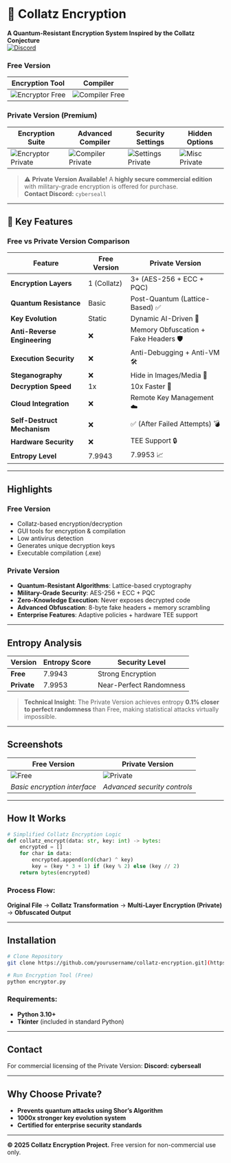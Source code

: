 # 🔐 Collatz Encryption

**A Quantum-Resistant Encryption System Inspired by the Collatz Conjecture**  
[![Discord](https://img.shields.io/badge/Discord-%237289DA.svg?logo=discord&logoColor=white)](https://discord.com/users/cyberseall)

### Free Version
| Encryption Tool | Compiler |
|-----------------|----------|
| ![Encryptor Free](https://i.imgur.com/an2DGuC.png) | ![Compiler Free](https://i.imgur.com/wHnMZtP.png) |


### Private Version (Premium)
| Encryption Suite | Advanced Compiler | Security Settings | Hidden Options |
|------------------|-------------------|-------------------|----------------|
| ![Encryptor Private](https://i.imgur.com/lBxUEbn.png) | ![Compiler Private](https://i.imgur.com/Wfde8F7.png) | ![Settings Private](https://i.imgur.com/GjglWmf.png) | ![Misc Private](https://i.imgur.com/b1Tb0wp.png) |

> ⚠️ **Private Version Available!** A **highly secure commercial edition** with military-grade encryption is offered for purchase.  
> **Contact Discord:** `cyberseall`

---

## 🚀 Key Features

### Free vs Private Version Comparison

| Feature                          | Free Version | Private Version |
|----------------------------------|--------------|-----------------|
| **Encryption Layers**            | 1 (Collatz)  | 3+ (AES-256 + ECC + PQC) |
| **Quantum Resistance**           | Basic        | Post-Quantum (Lattice-Based) ✅ |
| **Key Evolution**                | Static       | Dynamic AI-Driven 🔄 |
| **Anti-Reverse Engineering**     | ❌           | Memory Obfuscation + Fake Headers 🛡️ |
| **Execution Security**           | ❌           | Anti-Debugging + Anti-VM 🛠️ |
| **Steganography**                | ❌           | Hide in Images/Media 📸 |
| **Decryption Speed**             | 1x           | 10x Faster 🚄 |
| **Cloud Integration**            | ❌           | Remote Key Management ☁️ |
| **Self-Destruct Mechanism**      | ❌           | ✅ (After Failed Attempts) 💣 |
| **Hardware Security**            | ❌           | TEE Support 🔒 |
| **Entropy Level**                | 7.9943       | 7.9953 📈 |

---

## Highlights

### Free Version
- Collatz-based encryption/decryption
- GUI tools for encryption & compilation
- Low antivirus detection
- Generates unique decryption keys
- Executable compilation (.exe)

### Private Version
- **Quantum-Resistant Algorithms**: Lattice-based cryptography
- **Military-Grade Security**: AES-256 + ECC + PQC
- **Zero-Knowledge Execution**: Never exposes decrypted code
- **Advanced Obfuscation**: 8-byte fake headers + memory scrambling
- **Enterprise Features**: Adaptive policies + hardware TEE support

---

## Entropy Analysis

| Version        | Entropy Score | Security Level          |
|----------------|---------------|-------------------------|
| **Free**       | 7.9943        | Strong Encryption       |
| **Private**    | 7.9953        | Near-Perfect Randomness |

>  **Technical Insight**: The Private Version achieves entropy **0.1% closer to perfect randomness** than Free, making statistical attacks virtually impossible.

---

##  Screenshots

| Free Version                    | Private Version                     |
|---------------------------------|-------------------------------------|
| ![Free](https://i.imgur.com/wHnMZtP.png) | ![Private](https://i.imgur.com/lBxUEbn.png) |
| *Basic encryption interface*    | *Advanced security controls*        |

---

##  How It Works

```python
# Simplified Collatz Encryption Logic
def collatz_encrypt(data: str, key: int) -> bytes:
    encrypted = []
    for char in data:
        encrypted.append(ord(char) ^ key)
        key = (key * 3 + 1) if (key % 2) else (key // 2)
    return bytes(encrypted)
```

### Process Flow:
**Original File** → **Collatz Transformation** → **Multi-Layer Encryption (Private)** → **Obfuscated Output**

---

## Installation

```bash
# Clone Repository
git clone https://github.com/yourusername/collatz-encryption.git](https://github.com/SellMeFish/Encrypter-based-on-Unsolved-Math-Problem.git)

# Run Encryption Tool (Free)
python encryptor.py
```

### Requirements:
- **Python 3.10+**
- **Tkinter** (included in standard Python)

---

##  Contact
For commercial licensing of the Private Version:
**Discord: cyberseall**

---

## Why Choose Private?
- **Prevents quantum attacks using Shor’s Algorithm**
- **1000x stronger key evolution system**
- **Certified for enterprise security standards**

---

 **© 2025 Collatz Encryption Project.** Free version for non-commercial use only.

